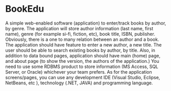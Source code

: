 # BookEdu

A simple web-enabled software (application) to enter/track books by author, by genre. The application will store author information (last 
name, first name), genre (for example si-fi, fiction, etc), book title, ISBN, publisher. Obviously, there is a one to many relation 
between an author and a book. The application should have feature to enter a new author, a new title. The user should be able to search 
existing books by author, by title. Also, in addition to data bound pages, application should have main (home) page, and about page (to 
show the version, the authors of the application.) You need to use some RDBMS product to store information (MS Access, SQL Server, or
Oracle) whichever your team prefers. As for the application screens/pages, you can use any development IDE (Visual Studio, Eclipse, 
NetBeans, etc ), technology (.NET, JAVA) and programming language.

